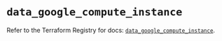 # `data_google_compute_instance`

Refer to the Terraform Registry for docs: [`data_google_compute_instance`](https://registry.terraform.io/providers/hashicorp/google/6.21.0/docs/data-sources/compute_instance).
